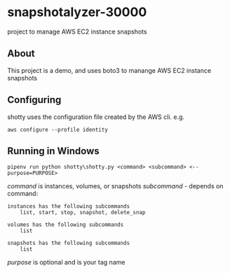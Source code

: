 # snapshotalyzer-30000
project to manage AWS EC2 instance snapshots 

## About

This project is a demo, and uses boto3 to manange AWS EC2 instance snapshots

## Configuring

shotty uses the configuration file created by the AWS cli. e.g.

`aws configure --profile identity`

## Running in Windows

`pipenv run python shotty\shotty.py <command> <subcommand> <--purpose=PURPOSE>`

*command* is instances, volumes, or snapshots
*subcommand* - depends on command:

    instances has the following subcommands
        list, start, stop, snapshot, delete_snap

    volumes has the following subcommands
        list

    snapshots has the following subcommands
        list

*purpose* is optional and is your tag name
